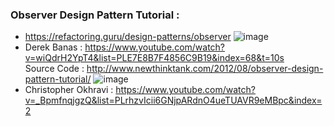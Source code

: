 ### Observer Design Pattern Tutorial :
* https://refactoring.guru/design-patterns/observer
![image](https://user-images.githubusercontent.com/30351771/133773566-7e29a7a5-402b-4828-aec1-bc229d2e38bc.png)
* Derek Banas : https://www.youtube.com/watch?v=wiQdrH2YpT4&list=PLE7E8B7F4856C9B19&index=68&t=10s <br/>
Source Code : http://www.newthinktank.com/2012/08/observer-design-pattern-tutorial/
![image](https://user-images.githubusercontent.com/30351771/133767802-ca0d012a-b8ce-4b66-bbea-3a5e3ec981b6.png)
* Christopher Okhravi : https://www.youtube.com/watch?v=_BpmfnqjgzQ&list=PLrhzvIcii6GNjpARdnO4ueTUAVR9eMBpc&index=2
